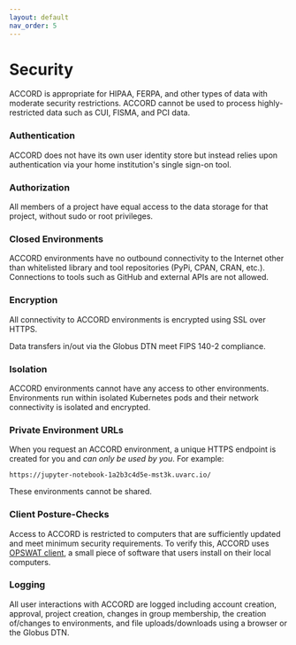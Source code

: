 ```yaml
---
layout: default
nav_order: 5
---
```


# Security

ACCORD is appropriate for HIPAA, FERPA, and other types of data with moderate security restrictions. ACCORD cannot be used to process highly-restricted data such as CUI, FISMA, and PCI data.

### Authentication

ACCORD does not have its own user identity store but instead relies upon authentication via your home institution's single sign-on tool.

### Authorization

All members of a project have equal access to the data storage for that project, without sudo or root privileges. 

### Closed Environments

ACCORD environments have no outbound connectivity to the Internet other than whitelisted library and tool 
repositories (PyPi, CPAN, CRAN, etc.). Connections to tools such as GitHub and external APIs are not allowed.

### Encryption

All connectivity to ACCORD environments is encrypted using SSL over HTTPS. 

Data transfers in/out via the Globus DTN meet FIPS 140-2 compliance.

### Isolation

ACCORD environments cannot have any access to other environments. Environments run within isolated Kubernetes pods and their
network connectivity is isolated and encrypted.

### Private Environment URLs

When you request an ACCORD environment, a unique HTTPS endpoint is created for you and 
*can only be used by you*. For example:

    https://jupyter-notebook-1a2b3c4d5e-mst3k.uvarc.io/

These environments cannot be shared.

### Client Posture-Checks

Access to ACCORD is restricted to computers that are sufficiently
updated and meet minimum security requirements. To verify this, ACCORD uses [OPSWAT client](https://www.opswat.com/), a small piece of software that users install on their local computers. 

### Logging

All user interactions with ACCORD are logged including account creation, approval, project creation, changes in group membership, the creation of/changes to environments, and file uploads/downloads using a browser or the Globus DTN.

